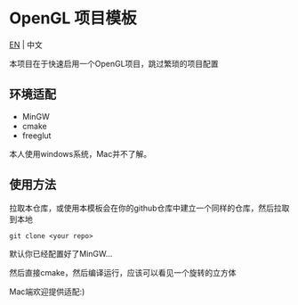 # OpenGL 项目模板

[EN](README-EN.md) | 中文

本项目在于快速启用一个OpenGL项目，跳过繁琐的项目配置

## 环境适配

- MinGW
- cmake
- freeglut

本人使用windows系统，Mac并不了解。

## 使用方法

拉取本仓库，或使用本模板会在你的github仓库中建立一个同样的仓库，然后拉取到本地

```shell
git clone <your repo>
```

默认你已经配置好了MinGW...

然后直接cmake，然后编译运行，应该可以看见一个旋转的立方体

Mac端欢迎提供适配:)